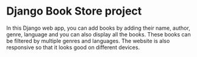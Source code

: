 # Django Book Store project

In this Django web app, you can add books by adding their name, author, genre, language and you can also display all the books. These books can be filtered by multiple genres and languages. The website is also responsive so that it looks good on different devices.
 